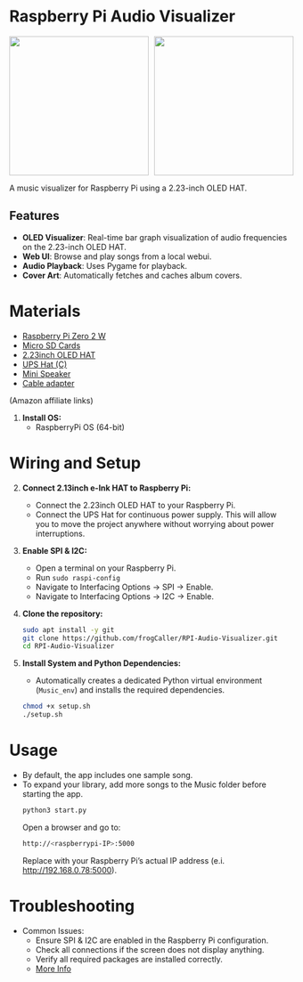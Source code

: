 # Raspberry Pi Audio Visualizer

<div style="display: flex; gap: 10px;">   
    <img src="images/visualizer.GIF" width="250">
    <img src="images/visualizer2.GIF" width="250">
</div>

A music visualizer for Raspberry Pi using a 2.23-inch OLED HAT.

## Features
- **OLED Visualizer**: Real-time bar graph visualization of audio frequencies on the 2.23-inch OLED HAT.
- **Web UI**: Browse and play songs from a local webui.
- **Audio Playback**: Uses Pygame for playback.
- **Cover Art**: Automatically fetches and caches album covers.

# Materials
* [Raspberry Pi Zero 2 W](https://amzn.to/4qtC0pm)<br />
* [Micro SD Cards](https://amzn.to/4erXgWD)<br />
* [2.23inch OLED HAT](https://amzn.to/3V2gCKb)<br />
* [UPS Hat (C)](https://amzn.to/4oGmKnB)<br />
* [Mini Speaker](https://amzn.to/43DTbL4)<br />
* [Cable adapter](https://amzn.to/479eGpn)<br />

(Amazon affiliate links)<br />

1. **Install OS:**
   - RaspberryPi OS (64-bit) <br />

# Wiring and Setup
2. **Connect 2.13inch e-Ink HAT to Raspberry Pi:**
   - Connect the 2.23inch OLED HAT to your Raspberry Pi. <br />
   - Connect the UPS Hat for continuous power supply. This will allow you to move the project anywhere without worrying about power interruptions.

3. **Enable SPI & I2C:**
   - Open a terminal on your Raspberry Pi.
   - Run `sudo raspi-config`
   - Navigate to Interfacing Options -> SPI -> Enable.
   - Navigate to Interfacing Options -> I2C -> Enable.
  
4. **Clone the repository:**
   ```bash
   sudo apt install -y git
   git clone https://github.com/frogCaller/RPI-Audio-Visualizer.git
   cd RPI-Audio-Visualizer
   ```

5. **Install System and Python Dependencies:**

   - Automatically creates a dedicated Python virtual environment (`Music_env`) and installs the required dependencies.
    
   ```bash
   chmod +x setup.sh
   ./setup.sh

# Usage
-  By default, the app includes one sample song.
-  To expand your library, add more songs to the Music folder before starting the app.
   ```bash
   python3 start.py
   ```
   Open a browser and go to:
   ```bash
   http://<raspberrypi-IP>:5000
   ```
   Replace <raspberrypi-IP> with your Raspberry Pi’s actual IP address (e.i. http://192.168.0.78:5000).

# Troubleshooting
- Common Issues:
   - Ensure SPI & I2C are enabled in the Raspberry Pi configuration.
   - Check all connections if the screen does not display anything.
   - Verify all required packages are installed correctly.
   - [More Info](https://www.waveshare.com/wiki/2.23inch_OLED_HAT)
